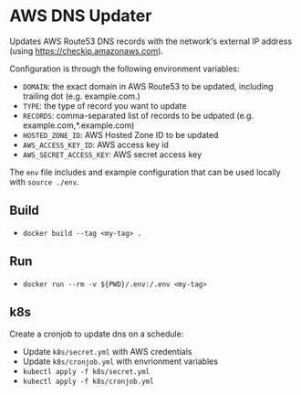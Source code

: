 # AWS DNS Updater

Updates AWS Route53 DNS records with the network's external IP address (using https://checkip.amazonaws.com). 

Configuration is through the following environment variables:

- `DOMAIN`: the exact domain in AWS Route53  to be updated, including trailing dot (e.g. example.com.)
- `TYPE`: the type of record you want to update
- `RECORDS`: comma-separated list of records to be udpated (e.g. example.com,\*.example.com)
- `HOSTED_ZONE_ID`: AWS Hosted Zone ID to be updated
- `AWS_ACCESS_KEY_ID`: AWS access key id
- `AWS_SECRET_ACCESS_KEY`: AWS secret access key

The `env` file includes and example configuration that can be used locally with `source ./env`.

## Build

- `docker build --tag <my-tag> .`

## Run

- `docker run --rm -v ${PWD}/.env:/.env <my-tag>`

## k8s

Create a cronjob to update dns on a schedule:

- Update `k8s/secret.yml` with AWS credentials
- Update `k8s/cronjob.yml` with envrionment variables
- `kubectl apply -f k8s/secret.yml`
- `kubectl apply -f k8s/cronjob.yml`

